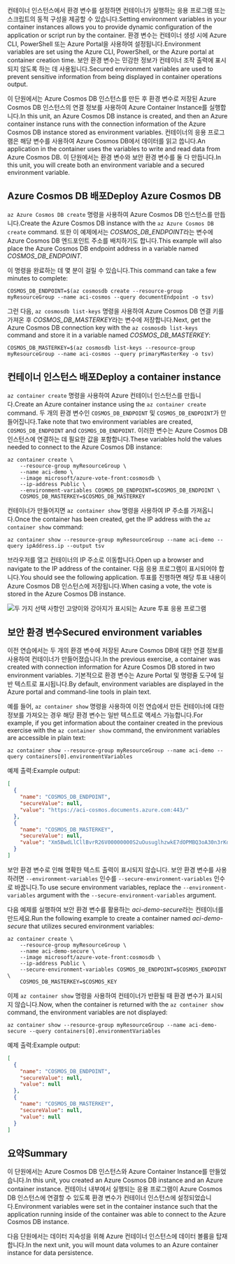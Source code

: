 <span data-ttu-id="487dc-101">컨테이너 인스턴스에서 환경 변수를 설정하면 컨테이너가 실행하는 응용 프로그램 또는 스크립트의 동적 구성을 제공할 수 있습니다.</span><span class="sxs-lookup"><span data-stu-id="487dc-101">Setting environment variables in your container instances allows you to provide dynamic configuration of the application or script run by the container.</span></span> <span data-ttu-id="487dc-102">환경 변수는 컨테이너 생성 시에 Azure CLI, PowerShell 또는 Azure Portal을 사용하여 설정됩니다.</span><span class="sxs-lookup"><span data-stu-id="487dc-102">Environment variables are set using the Azure CLI, PowerShell, or the Azure portal at container creation time.</span></span> <span data-ttu-id="487dc-103">보안 환경 변수는 민감한 정보가 컨테이너 조작 출력에 표시되지 않도록 하는 데 사용됩니다.</span><span class="sxs-lookup"><span data-stu-id="487dc-103">Secured environment variables are used to prevent sensitive information from being displayed in container operations output.</span></span>

<span data-ttu-id="487dc-104">이 단원에서는 Azure Cosmos DB 인스턴스를 만든 후 환경 변수로 저장된 Azure Cosmos DB 인스턴스의 연결 정보를 사용하여 Azure Container Instance를 실행합니다.</span><span class="sxs-lookup"><span data-stu-id="487dc-104">In this unit, an Azure Cosmos DB instance is created, and then an Azure container instance runs with the connection information of the Azure Cosmos DB instance stored as environment variables.</span></span> <span data-ttu-id="487dc-105">컨테이너의 응용 프로그램은 해당 변수를 사용하여 Azure Cosmos DB에서 데이터를 읽고 씁니다.</span><span class="sxs-lookup"><span data-stu-id="487dc-105">An application in the container uses the variables to write and read data from Azure Cosmos DB.</span></span> <span data-ttu-id="487dc-106">이 단원에서는 환경 변수와 보안 환경 변수를 둘 다 만듭니다.</span><span class="sxs-lookup"><span data-stu-id="487dc-106">In this unit, you will create both an environment variable and a secured environment variable.</span></span>

## <a name="deploy-azure-cosmos-db"></a><span data-ttu-id="487dc-107">Azure Cosmos DB 배포</span><span class="sxs-lookup"><span data-stu-id="487dc-107">Deploy Azure Cosmos DB</span></span>

<span data-ttu-id="487dc-108">`az Azure Cosmos DB create` 명령을 사용하여 Azure Cosmos DB 인스턴스를 만듭니다.</span><span class="sxs-lookup"><span data-stu-id="487dc-108">Create the Azure Cosmos DB instance with the `az Azure Cosmos DB create` command.</span></span> <span data-ttu-id="487dc-109">또한 이 예제에서는 *COSMOS_DB_ENDPOINT*라는 변수에 Azure Cosmos DB 엔드포인트 주소를 배치하기도 합니다.</span><span class="sxs-lookup"><span data-stu-id="487dc-109">This example will also place the Azure Cosmos DB endpoint address in a variable named *COSMOS_DB_ENDPOINT*.</span></span>

<span data-ttu-id="487dc-110">이 명령을 완료하는 데 몇 분이 걸릴 수 있습니다.</span><span class="sxs-lookup"><span data-stu-id="487dc-110">This command can take a few minutes to complete:</span></span>

```azurecli
COSMOS_DB_ENDPOINT=$(az cosmosdb create --resource-group myResourceGroup --name aci-cosmos --query documentEndpoint -o tsv)
```

<span data-ttu-id="487dc-111">그런 다음, `az cosmosdb list-keys` 명령을 사용하여 Azure Cosmos DB 연결 키를 가져온 후 *COSMOS_DB_MASTERKEY*라는 변수에 저장합니다.</span><span class="sxs-lookup"><span data-stu-id="487dc-111">Next, get the Azure Cosmos DB connection key with the `az cosmosdb list-keys` command and store it in a variable named *COSMOS_DB_MASTERKEY*:</span></span>

```azurecli
COSMOS_DB_MASTERKEY=$(az cosmosdb list-keys --resource-group myResourceGroup --name aci-cosmos --query primaryMasterKey -o tsv)
```

## <a name="deploy-a-container-instance"></a><span data-ttu-id="487dc-112">컨테이너 인스턴스 배포</span><span class="sxs-lookup"><span data-stu-id="487dc-112">Deploy a container instance</span></span>

<span data-ttu-id="487dc-113">`az container create` 명령을 사용하여 Azure 컨테이너 인스턴스를 만듭니다.</span><span class="sxs-lookup"><span data-stu-id="487dc-113">Create an Azure container instance using the `az container create` command.</span></span> <span data-ttu-id="487dc-114">두 개의 환경 변수인 `COSMOS_DB_ENDPOINT` 및 `COSMOS_DB_ENDPOINT`가 만들어집니다.</span><span class="sxs-lookup"><span data-stu-id="487dc-114">Take note that two environment variables are created, `COSMOS_DB_ENDPOINT` and `COSMOS_DB_ENDPOINT`.</span></span> <span data-ttu-id="487dc-115">이러한 변수는 Azure Cosmos DB 인스턴스에 연결하는 데 필요한 값을 포함합니다.</span><span class="sxs-lookup"><span data-stu-id="487dc-115">These variables hold the values needed to connect to the Azure Cosmos DB instance:</span></span>

```azurecli
az container create \
    --resource-group myResourceGroup \
    --name aci-demo \
    --image microsoft/azure-vote-front:cosmosdb \
    --ip-address Public \
    --environment-variables COSMOS_DB_ENDPOINT=$COSMOS_DB_ENDPOINT \
    COSMOS_DB_MASTERKEY=$COSMOS_DB_MASTERKEY
```

<span data-ttu-id="487dc-116">컨테이너가 만들어지면 `az container show` 명령을 사용하여 IP 주소를 가져옵니다.</span><span class="sxs-lookup"><span data-stu-id="487dc-116">Once the container has been created, get the IP address with the `az container show` command:</span></span>

```azurecli
az container show --resource-group myResourceGroup --name aci-demo --query ipAddress.ip --output tsv
```

<span data-ttu-id="487dc-117">브라우저를 열고 컨테이너의 IP 주소로 이동합니다.</span><span class="sxs-lookup"><span data-stu-id="487dc-117">Open up a browser and navigate to the IP address of the container.</span></span> <span data-ttu-id="487dc-118">다음 응용 프로그램이 표시되어야 합니다.</span><span class="sxs-lookup"><span data-stu-id="487dc-118">You should see the following application.</span></span> <span data-ttu-id="487dc-119">투표를 진행하면 해당 투표 내용이 Azure Cosmos DB 인스턴스에 저장됩니다.</span><span class="sxs-lookup"><span data-stu-id="487dc-119">When casing a vote, the vote is stored in the Azure Cosmos DB instance.</span></span>

![두 가지 선택 사항인 고양이와 강아지가 표시되는 Azure 투표 응용 프로그램](../media-draft/azure-vote.png)

## <a name="secured-environment-variables"></a><span data-ttu-id="487dc-121">보안 환경 변수</span><span class="sxs-lookup"><span data-stu-id="487dc-121">Secured environment variables</span></span>

<span data-ttu-id="487dc-122">이전 연습에서는 두 개의 환경 변수에 저장된 Azure Cosmos DB에 대한 연결 정보를 사용하여 컨테이너가 만들어졌습니다.</span><span class="sxs-lookup"><span data-stu-id="487dc-122">In the previous exercise, a container was created with connection information for Azure Cosmos DB stored in two environment variables.</span></span> <span data-ttu-id="487dc-123">기본적으로 환경 변수는 Azure Portal 및 명령줄 도구에 일반 텍스트로 표시됩니다.</span><span class="sxs-lookup"><span data-stu-id="487dc-123">By default, environment variables are displayed in the Azure portal and command-line tools in plain text.</span></span>

<span data-ttu-id="487dc-124">예를 들어, `az container show` 명령을 사용하여 이전 연습에서 만든 컨테이너에 대한 정보를 가져오는 경우 해당 환경 변수는 일반 텍스트로 액세스 가능합니다.</span><span class="sxs-lookup"><span data-stu-id="487dc-124">For example, if you get information about the container created in the previous exercise with the `az container show` command, the environment variables are accessible in plain text:</span></span>

```azurecli
az container show --resource-group myResourceGroup --name aci-demo --query containers[0].environmentVariables
```

<span data-ttu-id="487dc-125">예제 출력:</span><span class="sxs-lookup"><span data-stu-id="487dc-125">Example output:</span></span>

```json
[
  {
    "name": "COSMOS_DB_ENDPOINT",
    "secureValue": null,
    "value": "https://aci-cosmos.documents.azure.com:443/"
  },
  {
    "name": "COSMOS_DB_MASTERKEY",
    "secureValue": null,
    "value": "Xm5BwdLlCllBvrR26V00000000S2uOusuglhzwkE7dOPMBQ3oA30n3rKd8PKA13700000000095ynys863Ghgw=="
  }
]
```

보안 환경 변수로 인해 명확한 텍스트 출력이 표시되지 않습니다. <span data-ttu-id="487dc-127">보안 환경 변수를 사용하려면 `--environment-variables` 인수를 `--secure-environment-variables` 인수로 바꿉니다.</span><span class="sxs-lookup"><span data-stu-id="487dc-127">To use secure environment variables, replace the `--environment-variables` argument with the `--secure-environment-variables` argument.</span></span>

<span data-ttu-id="487dc-128">다음 예제를 실행하여 보안 환경 변수를 활용하는 *aci-demo-secure*라는 컨테이너를 만드세요.</span><span class="sxs-lookup"><span data-stu-id="487dc-128">Run the following example to create a container named *aci-demo-secure* that utilizes secured environment variables:</span></span>

```azurecli
az container create \
    --resource-group myResourceGroup \
    --name aci-demo-secure \
    --image microsoft/azure-vote-front:cosmosdb \
    --ip-address Public \
    --secure-environment-variables COSMOS_DB_ENDPOINT=$COSMOS_ENDPOINT \
    COSMOS_DB_MASTERKEY=$COSMOS_KEY
```

<span data-ttu-id="487dc-129">이제 `az container show` 명령을 사용하여 컨테이너가 반환될 때 환경 변수가 표시되지 않습니다.</span><span class="sxs-lookup"><span data-stu-id="487dc-129">Now, when the container is returned with the `az container show` command, the environment variables are not displayed:</span></span>

```azurecli
az container show --resource-group myResourceGroup --name aci-demo-secure --query containers[0].environmentVariables
```

<span data-ttu-id="487dc-130">예제 출력:</span><span class="sxs-lookup"><span data-stu-id="487dc-130">Example output:</span></span>

```json
[
  {
    "name": "COSMOS_DB_ENDPOINT",
    "secureValue": null,
    "value": null
  },
  {
    "name": "COSMOS_DB_MASTERKEY",
    "secureValue": null,
    "value": null
  }
]
```

## <a name="summary"></a><span data-ttu-id="487dc-131">요약</span><span class="sxs-lookup"><span data-stu-id="487dc-131">Summary</span></span>

<span data-ttu-id="487dc-132">이 단원에서는 Azure Cosmos DB 인스턴스와 Azure Container Instance를 만들었습니다.</span><span class="sxs-lookup"><span data-stu-id="487dc-132">In this unit, you created an Azure Cosmos DB instance and an Azure container instance.</span></span> <span data-ttu-id="487dc-133">컨테이너 내부에서 실행되는 응용 프로그램이 Azure Cosmos DB 인스턴스에 연결할 수 있도록 환경 변수가 컨테이너 인스턴스에 설정되었습니다.</span><span class="sxs-lookup"><span data-stu-id="487dc-133">Environment variables were set in the container instance such that the application running inside of the container was able to connect to the Azure Cosmos DB instance.</span></span>

<span data-ttu-id="487dc-134">다음 단원에서는 데이터 지속성을 위해 Azure 컨테이너 인스턴스에 데이터 볼륨을 탑재합니다.</span><span class="sxs-lookup"><span data-stu-id="487dc-134">In the next unit, you will mount data volumes to an Azure container instance for data persistence.</span></span>
